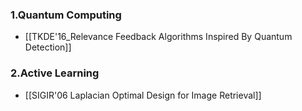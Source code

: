 ---
---

### 1.Quantum Computing
+ [[TKDE'16_Relevance Feedback Algorithms Inspired By Quantum Detection]]

### 2.Active Learning 
+ [[SIGIR'06 Laplacian Optimal Design for Image Retrieval]]